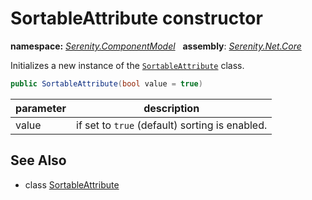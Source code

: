 # SortableAttribute constructor
**namespace:** *[Serenity.ComponentModel](../../README.md#serenity.componentmodel-namespace)*   **assembly**: *[Serenity.Net.Core](../../README.md)*

Initializes a new instance of the [`SortableAttribute`](../SortableAttribute.md) class.

```csharp
public SortableAttribute(bool value = true)
```

| parameter | description |
| --- | --- |
| value | if set to `true` (default) sorting is enabled. |

## See Also

* class [SortableAttribute](../SortableAttribute.md)